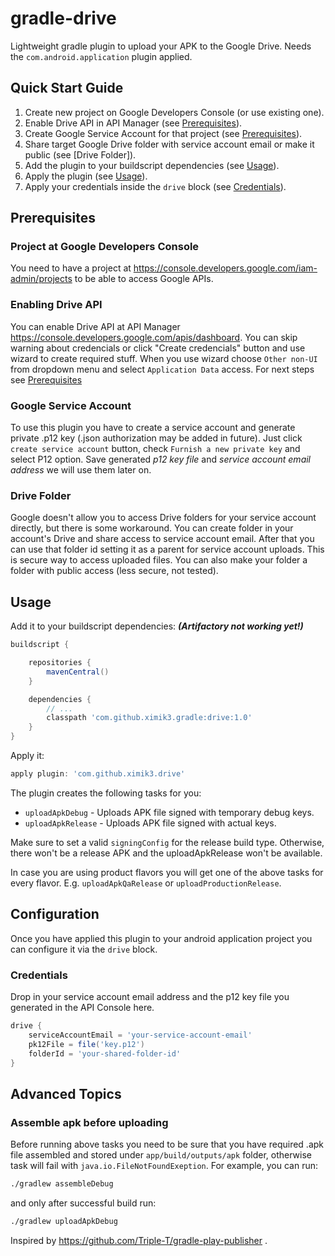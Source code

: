 # gradle-drive

Lightweight gradle plugin to upload your APK to the Google Drive. Needs the ```com.android.application``` plugin applied.

## Quick Start Guide

1. Create new project on Google Developers Console (or use existing one).
1. Enable Drive API in API Manager (see [Prerequisites](#enabling-drive-api)).
1. Create Google Service Account for that project (see [Prerequisites](#google-service-account)).
1. Share target Google Drive folder with service account email or make it public (see [Drive Folder]).
1. Add the plugin to your buildscript dependencies (see [Usage](#usage)).
1. Apply the plugin (see [Usage](#usage)).
1. Apply your credentials inside the `drive` block (see [Credentials](#credentials)).

## Prerequisites

### Project at Google Developers Console

You need to have a project at https://console.developers.google.com/iam-admin/projects to be able to access Google APIs.

### Enabling Drive API

You can enable Drive API at API Manager https://console.developers.google.com/apis/dashboard. You can skip warning about credencials or click "Create credencials" button and use wizard to create required stuff. 
When you use wizard choose `Other non-UI` from dropdown menu and select `Application Data` access. For next steps see [Prerequisites](#google-service-account)

### Google Service Account

To use this plugin you have to create a service account and generate private .p12 key (.json authorization may be added in future).
Just click `create service account` button, check `Furnish a new private key` and select P12 option. 
Save generated *p12 key file* and *service account email address* we will use them later on.

### Drive Folder

Google doesn't allow you to access Drive folders for your service account directly, but there is some workaround. 
You can create folder in your account's Drive and share access to service account email. 
After that you can use that folder id setting it as a parent for service account uploads. This is secure way to access uploaded files.
You can also make your folder a folder with public access (less secure, not tested).

## Usage

Add it to your buildscript dependencies: ***(Artifactory not working yet!)***

```groovy
buildscript {

    repositories {
        mavenCentral()
    }

    dependencies {
    	// ...
        classpath 'com.github.ximik3.gradle:drive:1.0'
    }
}
```

Apply it:

```groovy
apply plugin: 'com.github.ximik3.drive'
```

The plugin creates the following tasks for you:

* `uploadApkDebug` - Uploads APK file signed with temporary debug keys.
* `uploadApkRelease` - Uploads APK file signed with actual keys.

Make sure to set a valid `signingConfig` for the release build type. Otherwise, there won't be a release APK and the uploadApkRelease won't be available.

In case you are using product flavors you will get one of the above tasks for every flavor. E.g. `uploadApkQaRelease` or `uploadProductionRelease`.

## Configuration

Once you have applied this plugin to your android application project you can configure it via the ```drive``` block.

### Credentials

Drop in your service account email address and the p12 key file you generated in the API Console here.

```groovy
drive {
    serviceAccountEmail = 'your-service-account-email'
    pk12File = file('key.p12')
    folderId = 'your-shared-folder-id'
}
```

## Advanced Topics

### Assemble apk before uploading

Before running above tasks you need to be sure that you have required .apk file assembled and stored under `app/build/outputs/apk` folder, otherwise task will fail with `java.io.FileNotFoundExeption`.
For example, you can run:

```bash
./gradlew assembleDebug
```

and only after successful build run:

```bash
./gradlew uploadApkDebug
```

Inspired by https://github.com/Triple-T/gradle-play-publisher .
